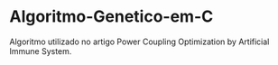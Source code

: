 # Algoritmo-Genetico-em-C
Algoritmo utilizado no artigo Power Coupling Optimization by Artificial Immune System.
